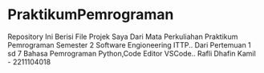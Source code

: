 # PraktikumPemrograman
Repository Ini Berisi File Projek Saya Dari Mata Perkuliahan Praktikum Pemrograman Semester 2 Software Engioneering ITTP..
Dari Pertemuan 1 sd 7 Bahasa Pemrograman Python,Code Editor VSCode..
Rafli Dhafin Kamil - 2211104018
